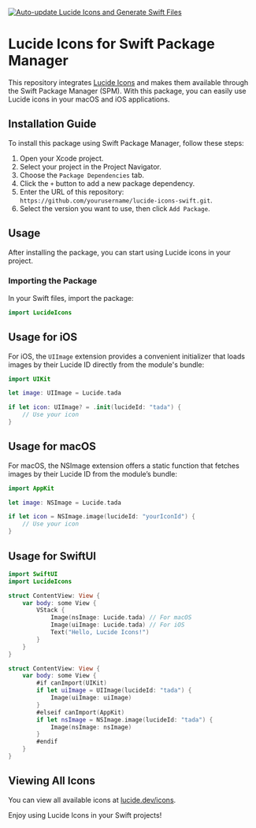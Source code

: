 [![Auto-update Lucide Icons and Generate Swift Files](https://github.com/JakubMazur/lucide-icons-swift/actions/workflows/main.yml/badge.svg)](https://github.com/JakubMazur/lucide-icons-swift/actions/workflows/main.yml)

# Lucide Icons for Swift Package Manager

This repository integrates [Lucide Icons](https://lucide.dev) and makes them available through the Swift Package Manager (SPM). With this package, you can easily use Lucide icons in your macOS and iOS applications.

## Installation Guide

To install this package using Swift Package Manager, follow these steps:

1. Open your Xcode project.
2. Select your project in the Project Navigator.
3. Choose the `Package Dependencies` tab.
4. Click the `+` button to add a new package dependency.
5. Enter the URL of this repository: `https://github.com/yourusername/lucide-icons-swift.git`.
6. Select the version you want to use, then click `Add Package`.

## Usage

After installing the package, you can start using Lucide icons in your project.

### Importing the Package

In your Swift files, import the package:

```swift
import LucideIcons
```

## Usage for iOS

For iOS, the `UIImage` extension provides a convenient initializer that loads images by their Lucide ID directly from the module's bundle:

```swift
import UIKit

let image: UIImage = Lucide.tada

if let icon: UIImage? = .init(lucideId: "tada") {
    // Use your icon
}
```

## Usage for macOS

For macOS, the NSImage extension offers a static function that fetches images by their Lucide ID from the module’s bundle:

```swift
import AppKit

let image: NSImage = Lucide.tada

if let icon = NSImage.image(lucideId: "yourIconId") {
    // Use your icon
}
```

## Usage for SwiftUI

```swift
import SwiftUI
import LucideIcons

struct ContentView: View {
    var body: some View {
        VStack {
            Image(nsImage: Lucide.tada) // For macOS
            Image(uiImage: Lucide.tada) // For iOS
            Text("Hello, Lucide Icons!")
        }
    }
}

struct ContentView: View {
    var body: some View {
        #if canImport(UIKit)
        if let uiImage = UIImage(lucideId: "tada") {
            Image(uiImage: uiImage)
        }
        #elseif canImport(AppKit)
        if let nsImage = NSImage.image(lucideId: "tada") {
            Image(nsImage: nsImage)
        }
        #endif
    }
}
```

## Viewing All Icons

You can view all available icons at [lucide.dev/icons](https://lucide.dev/icons).

Enjoy using Lucide Icons in your Swift projects!
